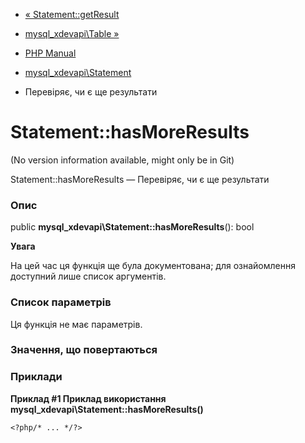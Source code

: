 - [« Statement::getResult](mysql-xdevapi-statement.getresult.md)
- [mysql_xdevapi\Table »](class.mysql-xdevapi-table.md)

- [PHP Manual](index.md)
- [mysql_xdevapi\Statement](class.mysql-xdevapi-statement.md)
- Перевіряє, чи є ще результати

# Statement::hasMoreResults

(No version information available, might only be in Git)

Statement::hasMoreResults — Перевіряє, чи є ще результати

### Опис

public **mysql_xdevapi\Statement::hasMoreResults**(): bool

**Увага**

На цей час ця функція ще була документована; для
ознайомлення доступний лише список аргументів.

### Список параметрів

Ця функція не має параметрів.

### Значення, що повертаються

### Приклади

**Приклад #1 Приклад використання
**mysql_xdevapi\Statement::hasMoreResults()****

` <?php/* ... */?> `
